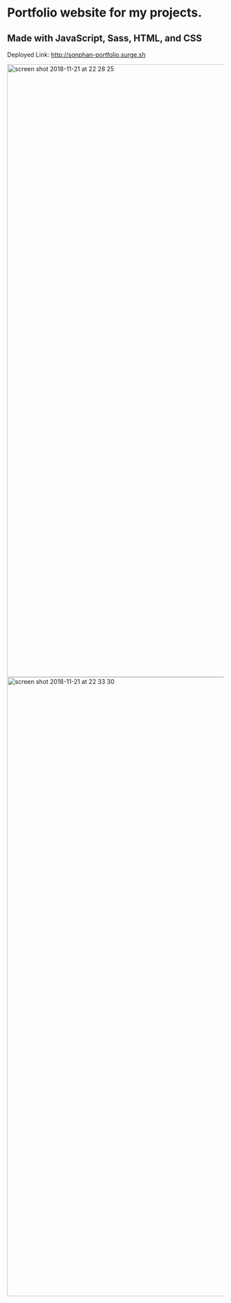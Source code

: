 # Portfolio website for my projects. 
## Made with JavaScript, Sass, HTML, and CSS

Deployed Link: http://sonphan-portfolio.surge.sh

<img width="1422" alt="screen shot 2018-11-21 at 22 28 25" src="https://user-images.githubusercontent.com/36240410/48883477-3c4c7880-eddd-11e8-88f5-4485e7f983bf.png">
<img width="1437" alt="screen shot 2018-11-21 at 22 33 30" src="https://user-images.githubusercontent.com/36240410/48883550-8afa1280-eddd-11e8-8246-f9adfe0a4278.png">

